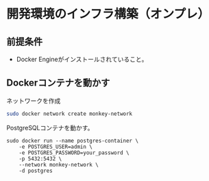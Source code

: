 # 開発環境のインフラ構築（オンプレ）

## 前提条件
- Docker Engineがインストールされていること。

## Dockerコンテナを動かす

ネットワークを作成

``` bash
sudo docker network create monkey-network
```

PostgreSQLコンテナを動かす。

```
sudo docker run --name postgres-container \
    -e POSTGRES_USER=admin \
    -e POSTGRES_PASSWORD=your_password \
    -p 5432:5432 \
    --network monkey-network \
    -d postgres
```